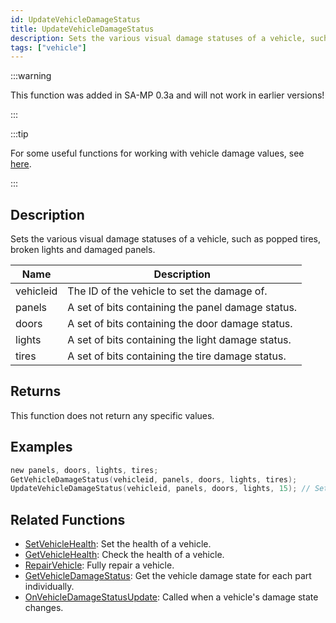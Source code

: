 ```yaml
---
id: UpdateVehicleDamageStatus
title: UpdateVehicleDamageStatus
description: Sets the various visual damage statuses of a vehicle, such as popped tires, broken lights and damaged panels.
tags: ["vehicle"]
---
```


:::warning

This function was added in SA-MP 0.3a and will not work in earlier versions!

:::

:::tip

For some useful functions for working with vehicle damage values, see [here](../resources/damagestatus.md).

:::

## Description

Sets the various visual damage statuses of a vehicle, such as popped tires, broken lights and damaged panels.

| Name      | Description                                       |
| --------- | ------------------------------------------------- |
| vehicleid | The ID of the vehicle to set the damage of.       |
| panels    | A set of bits containing the panel damage status. |
| doors     | A set of bits containing the door damage status.  |
| lights    | A set of bits containing the light damage status. |
| tires     | A set of bits containing the tire damage status.  |

## Returns

This function does not return any specific values.

## Examples

```c
new panels, doors, lights, tires;
GetVehicleDamageStatus(vehicleid, panels, doors, lights, tires);
UpdateVehicleDamageStatus(vehicleid, panels, doors, lights, 15); // Setting tires to 15 will pop them all
```

## Related Functions

- [SetVehicleHealth](SetVehicleHealth.md): Set the health of a vehicle.
- [GetVehicleHealth](GetVehicleHealth.md): Check the health of a vehicle.
- [RepairVehicle](RepairVehicle.md): Fully repair a vehicle.
- [GetVehicleDamageStatus](GetVehicleDamageStatus.md): Get the vehicle damage state for each part individually.
- [OnVehicleDamageStatusUpdate](../callbacks/OnVehicleDamageStatusUpdate.md): Called when a vehicle's damage state changes.
